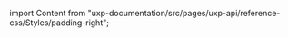 
import Content from "uxp-documentation/src/pages/uxp-api/reference-css/Styles/padding-right";

<Content query="product=xd"/>
